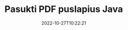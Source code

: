 ---
############################# Static ############################
layout: "auto-gen-merger"
date: 2022-10-27T10:22:21
draft: false
otherformats: xps tex epub

############################# Head ############################
head_title: "Pasukti PDF puslapius Java – pasukti 90, 180, 270 kampu"
head_description: "Pasukite konkrečius arba visus PDF failo dokumento puslapius 90, 180, 270 kampu, naudodami dokumentų sujungimo API."

############################# Header ############################
title: "Pasukti PDF puslapius Java"
description: "Pasukite PDF puslapius su keliomis Java kodo eilutėmis."
bg_image: "https://cms.admin.containerize.com/templates/aspose/App_Themes/V3/images/bg/header1.png"
bg_overlay: false
button:
    enable: true
    icon: "fas fa-arrow-down"
    label: "Atsisiųskite nemokamą bandomąją versiją"
    link: "https://downloads.groupdocs.com/merger/java"

############################# SubMenu ############################
submenu:
    enable: true

    left:
        img_alt: "GroupDocs.Merger for Java"
        image: "https://cms.admin.containerize.com/templates/groupdocs/images/product-logos/90x90-noborder/groupdocs-merger-java.png"
        product: "GroupDocs.Merger"
        platform: "Java"

    middle:
        button:

            # button loop
            - link: "https://apireference.groupdocs.com/merger/java"
              text: "API nuoroda"

            # button loop
            - link: "https://github.com/groupdocs-merger"
              text: "Kodo pavyzdžiai"

            # button loop
            - link: "https://products.groupdocs.app/merger/family"
              text: "Tiesioginės demonstracinės versijos"

            # button loop
            - link: "https://purchase.groupdocs.com/pricing/merger/java"
              text: "Kainodara"

    right:
        link_download: "https://downloads.groupdocs.com/merger"
        link_learn: "https://docs.groupdocs.com/merger/java"
        link_buy: "https://purchase.groupdocs.com"

############################# About ############################
about:
    enable: true
    title: "Apie GroupDocs.Merger for Java API"
    content: |
        [GroupDocs.Merger for Java](/lt/merger/java/) siūlo paprastą sprendimą saugiai sujungti ir padalyti iš įvairių dokumentų formatų, įskaitant PDF, Microsoft Office (Word, Excel, PowerPoint). , OneNote), OpenDocument, HTML, vaizdus ir daugelį kitų Java programose. Pridėję vos kelias kodo eilutes, atlikite kelias dokumento operacijas, pvz., perkelkite, pašalinkite, pasukite, sukeiskite, išskleiskite arba pakeiskite dokumento puslapių orientaciją. Dokumentų sujungimo API taip pat palaiko dokumentų puslapių peržiūrą kaip vaizdą, kad būtų galima analizuoti dokumento struktūrą, formatavimą ir puslapio turinį.
        
        GroupDocs.Merger API yra tinkamas pasirinkimas įmonių sprendimams, kuriems reikia failų puslapių pasukimo funkcijų. Šios API yra gerai palaikomos visose pagrindinėse operacinėse sistemose ir platformose, įskaitant J2SE 7.0 (1.7), J2SE 8.0 (1.8), Java 10.

############################# Steps ############################
steps:
    enable: true
    title_left: "Pasukti PDF failo puslapius Java"
    content_left: |
        [GroupDocs.Merger for Java](/lt/merger/java/) leidžia Java kūrėjams lengvai pasukti kai kuriuos konkrečius arba visus puslapius PDF faile esant 90 , 180 arba 270 sukimosi kampu, atlikdami kelis paprastus veiksmus.
        
        * Inicijuokite **RotateOptions** su norimu pasukimo kampu ir puslapių numeriais.
        * Sukurkite naują **Merger** egzempliorių ir nurodykite šaltinio dokumento kelią kaip konstruktoriaus parametrą.
        * Iškvieskite **rotatePages** ir perduokite objektą **RotateOptions**.
        * Paskambinkite **Save** ir nurodykite failo kelią, kad išsaugotumėte gautą dokumentą.

    title_right: "Sistemos reikalavimai"
    content_right: |
        GroupDocs.Merger for Java API palaikomos visose pagrindinėse platformose ir operacinėse sistemose. Prieš vykdydami toliau pateiktą kodą, įsitikinkite, kad jūsų sistemoje yra įdiegtos šios būtinos sąlygos.

        * Operacinės sistemos: Microsoft Windows, Linux, MacOS
        * Kūrimo aplinkos: NetBeans, IntelliJ IDEA, Eclipse
        * Karkasai: J2SE 7.0 (1.7), J2SE 8.0 (1.8), Java 10
        * Atsisiųskite naujausią GroupDocs.Merger for Java versiją iš [Maven](https://repository.groupdocs.com/webapp/#/artifacts/browse/tree/General/repo/com/groupdocs/groupdocs-merger)
         
    code: |
     {{% merger/additional-styles %}}
     {{< merger/code-merger title="Kaip pasukti PDF failo puslapius naudojant Java pavyzdinį kodą">}}

        ```java    
        // Sukite PDF failo puslapius naudodami GroupDocs.Merger API
        // Inicijuokite RotateOptions klasę, kad nurodytumėte sukimo kampą ir puslapių numerius, kuriuos norite pasukti
        RotateOptions rotateOptions = new RotateOptions(RotateMode.Rotate180, new int[] { 2, 3 });

        // Momentinis susijungimas su įvesties PDF dokumentu
        Merger merger = new Merger("input.pdf");

        // Iškvieskite rotatePages metodą ir perduokite jam objektą RotateOptions
        merger.rotatePages(rotateOptions);
    
        // Iškvieskite išsaugojimo metodą ir nurodykite norimą failo kelią, kad išsaugotumėte išvesties dokumentą
        merger.save("output.pdf");
        ```
     {{< /merger/code-merger >}}

############################# Demos ############################
demos:
    enable: true
    title: "Tiesioginės demonstracinės versijos – pasukite PDF failo puslapius prisijungę"
    content: |
       Dabar pasukite PDF failo puslapius apsilankę [GroupDocs.Merger Live Demos](https://products.groupdocs.app/splitter/rotate-pages/pdf) svetainėje.
       Tiesioginė demonstracinė versija turi šiuos privalumus.
        
############################# About Formats ############################
about_formats:
    enable: true

############################# More Formats ############################
more_formats:
    enable: true
    title: "Pasukti kitų dokumentų formatų puslapius"
    content: |
        Java dokumentuoja failų formatų ir vaizdų sujungimo ir padalijimo API. Pasukite kai kuriuos populiarius failų formatus, kaip nurodyta toliau.

############################# Back to top ###############################
back_to_top:
    enable: true
---